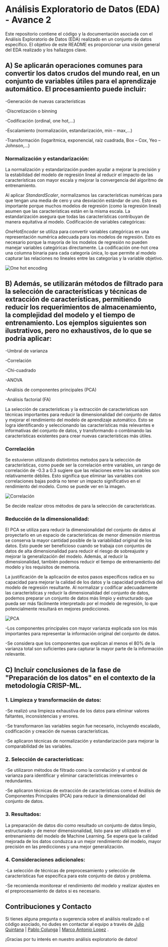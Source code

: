 # Análisis Exploratorio de Datos (EDA) - Avance 2

Este repositorio contiene el código y la documentación asociada con el Análisis Exploratorio de Datos (EDA) realizado en un conjunto de datos específico. El objetivo de este README es proporcionar una visión general del EDA realizado y los hallazgos clave.

## A) Se aplicarán operaciones comunes para convertir los datos crudos del mundo real, en un conjunto de variables útiles para el aprendizaje automático. El procesamiento puede incluir:

-Generación de nuevas características

-Discretización o binning

-Codificación (ordinal, one hot,…)

-Escalamiento (normalización, estandarización, min – max,…)

-Transformación (logarítmica, exponencial, raíz cuadrada, Box – Cox, Yeo – Johnson,…)

### Normalización y estandarización:

La normalización y estandarización pueden ayudar a mejorar la precisión y la estabilidad del modelo de regresión lineal al reducir el impacto de las características con mayor escala y mejorar la convergencia del algoritmo de entrenamiento.

Al aplicar *StandardScaler*, normalizamos las características numéricas para que tengan una media de cero y una desviación estándar de uno. Esto es importante porque muchos modelos de regresión (como la regresión lineal) asumen que las características están en la misma escala. La estandarización asegura que todas las características contribuyan de manera equitativa al modelo.
Codificación de variables categóricas:

*OneHotEncoder* se utiliza para convertir variables categóricas en una representación numérica adecuada para los modelos de regresión. Esto es necesario porque la mayoría de los modelos de regresión no pueden manejar variables categóricas directamente. La codificación one-hot crea una columna binaria para cada categoría única, lo que permite al modelo capturar las relaciones no lineales entre las categorías y la variable objetivo.

![One hot encoding](https://github.com/JulioQuintanaGarcia/ProyectoIntegradorE30/blob/main/images/onehot_encoding.png)

## B) Además, se utilizarán métodos de filtrado para la selección de características y técnicas de extracción de características, permitiendo reducir los requerimientos de almacenamiento, la complejidad del modelo y el tiempo de entrenamiento. Los ejemplos siguientes son ilustrativos, pero no exhaustivos, de lo que se podría aplicar:

-Umbral de varianza

-Correlación

-Chi-cuadrado

-ANOVA

-Análisis de componentes principales (PCA)

-Análisis factorial (FA)

La selección de características y la extracción de características son técnicas importantes para reducir la dimensionalidad del conjunto de datos y mejorar el rendimiento del modelo de aprendizaje automático. Esto se logra identificando y seleccionando las características más relevantes e informativas del conjunto de datos, y transformando o combinando las características existentes para crear nuevas características más útiles.

### Correlación
Se estuvieron utilizando distintintos metodos para la selección de características, como puede ser la correlación entre variables, un rango de correlación de -0.3 a 0.3 sugiere que las relaciones entre las variables son relativamente débiles. Esto significa que eliminar las variables con correlaciones bajas podría no tener un impacto significativo en el rendimiento del modelo. Como se puede ver en la imagen.

![Correlación](https://github.com/JulioQuintanaGarcia/ProyectoIntegradorE30/blob/main/images/correlacion.png)

Se decide realizar otros métodos de para la selección de características.

### Reducción de la dimensionalidad:
El PCA se utiliza para reducir la dimensionalidad del conjunto de datos al proyectarlo en un espacio de características de menor dimensión mientras se conserva la mayor cantidad posible de la variabilidad original de los datos. Esto puede ser beneficioso cuando se trabaja con conjuntos de datos de alta dimensionalidad para reducir el riesgo de sobreajuste y mejorar la generalización del modelo. Además, al reducir la dimensionalidad, también podemos reducir el tiempo de entrenamiento del modelo y los requisitos de memoria.

La justificación de la aplicación de estos pasos específicos radica en su capacidad para mejorar la calidad de los datos y la capacidad predictiva del modelo de regresión resultante. Al normalizar y codificar adecuadamente las características y reducir la dimensionalidad del conjunto de datos, podemos preparar un conjunto de datos más limpio y estructurado que pueda ser más fácilmente interpretado por el modelo de regresión, lo que potencialmente resultará en mejores predicciones.

![PCA](https://github.com/JulioQuintanaGarcia/ProyectoIntegradorE30/blob/main/images/PCA.png)

-Los componentes principales con mayor varianza explicada son los más importantes para representar la información original del conjunto de datos.

-Se considera que los componentes que explican al menos el 80% de la varianza total son suficientes para capturar la mayor parte de la información relevante.

## C) Incluir conclusiones de la fase de "Preparación de los datos" en el contexto de la metodología CRISP-ML.

### 1. Limpieza y transformación de datos:

-Se realizó una limpieza exhaustiva de los datos para eliminar valores faltantes, inconsistencias y errores.

-Se transformaron las variables según fue necesario, incluyendo escalado, codificación y creación de nuevas características.

-Se aplicaron técnicas de normalización y estandarización para mejorar la comparabilidad de las variables.

### 2. Selección de características:

-Se utilizaron métodos de filtrado como la correlación y el umbral de varianza para identificar y eliminar características irrelevantes o redundantes.

-Se aplicaron técnicas de extracción de características como el Análisis de Componentes Principales (PCA) para reducir la dimensionalidad del conjunto de datos.

### 3. Resultados:

La preparación de datos dio como resultado un conjunto de datos limpio, estructurado y de menor dimensionalidad, listo para ser utilizado en el entrenamiento del modelo de Machine Learning.
Se espera que la calidad mejorada de los datos conduzca a un mejor rendimiento del modelo, mayor precisión en las predicciones y una mejor generalización.

### 4. Consideraciones adicionales:

-La selección de técnicas de preprocesamiento y selección de características fue específica para este conjunto de datos y problema.

-Se recomienda monitorear el rendimiento del modelo y realizar ajustes en el preprocesamiento de datos si es necesario.

## Contribuciones y Contacto
Si tienes alguna pregunta o sugerencia sobre el análisis realizado o el código asociado, no dudes en contactar al equipo a través de [Julio Quintana](A01793661@tec.mx) | [Pablo Colunga](A01793671@tec.mx) | [Marco Antonio Lopez](A01113135@tec.mx) .

¡Gracias por tu interés en nuestro análisis exploratorio de datos! 
